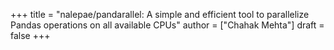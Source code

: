 +++
title = "nalepae/pandarallel: A simple and efficient tool to parallelize Pandas operations on all available CPUs"
author = ["Chahak Mehta"]
draft = false
+++
